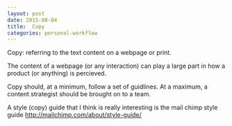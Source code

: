 ```yaml
---
layout: post
date: 2015-08-04
title:  Copy
categories: personal-workflow
---
```


Copy: referring to the text content on a webpage or print. 

The content of a webpage (or any interaction) can play a large part in how a product (or anything) is percieved. 

Copy should, at a minimum, follow a set of guidlines. At a maximum, a content strategist should be brought on to a team. 

<!-- read more -->

A style (copy) guide that I think is really interesting is the mail chimp style guide http://mailchimp.com/about/style-guide/
